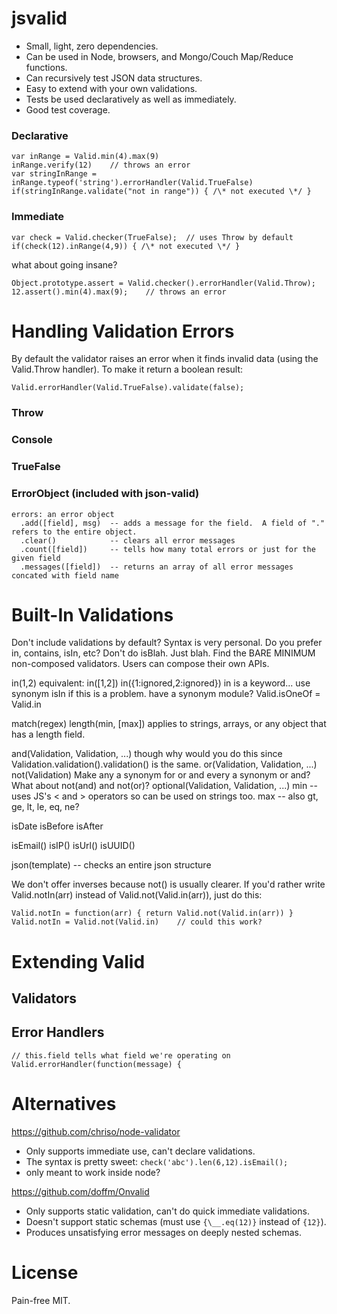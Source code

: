 # jsvalid

- Small, light, zero dependencies.
- Can be used in Node, browsers, and Mongo/Couch Map/Reduce functions.
- Can recursively test JSON data structures.
- Easy to extend with your own validations.
- Tests be used declaratively as well as immediately.
- Good test coverage.


### Declarative

    var inRange = Valid.min(4).max(9)
    inRange.verify(12)    // throws an error
    var stringInRange = inRange.typeof('string').errorHandler(Valid.TrueFalse)
    if(stringInRange.validate("not in range")) { /\* not executed \*/ }


### Immediate

    var check = Valid.checker(TrueFalse);  // uses Throw by default
    if(check(12).inRange(4,9)) { /\* not executed \*/ }

what about going insane?

    Object.prototype.assert = Valid.checker().errorHandler(Valid.Throw);
    12.assert().min(4).max(9);    // throws an error


# Handling Validation Errors

By default the validator raises an error when it finds invalid data
(using the Valid.Throw handler).  To make it return a boolean result:

    Valid.errorHandler(Valid.TrueFalse).validate(false);

### Throw

### Console

### TrueFalse

### ErrorObject   (included with json-valid)

    errors: an error object
      .add([field], msg)  -- adds a message for the field.  A field of "." refers to the entire object.
      .clear()            -- clears all error messages
      .count([field])     -- tells how many total errors or just for the given field
      .messages([field])  -- returns an array of all error messages concated with field name


# Built-In Validations

Don't include validations by default?
  Syntax is very personal.  Do you prefer in, contains, isIn, etc?
Don't do isBlah.  Just blah.
Find the BARE MINIMUM non-composed validators.  Users can compose their own APIs.


in(1,2)          equivalent: in([1,2]) in({1:ignored,2:ignored})
          in is a keyword...  use synonym isIn if this is a problem.
              have a synonym module?  Valid.isOneOf = Valid.in

match(regex)
length(min, [max])   applies to strings, arrays, or any object that has a length field.

and(Validation, Validation, ...)
  though why would you do this since Validation.validation().validation() is the same.
or(Validation, Validation, ...)
not(Validation)
  Make any a synonym for or and every a synonym or and?
  What about not(and) and not(or)?
optional(Validation, Validation, ...)
min -- uses JS's &lt; and &gt; operators so can be used on strings too.
max --
  also gt, ge, lt, le, eq, ne?


isDate
  isBefore
  isAfter

isEmail()
isIP()
isUrl()
isUUID()

json(template) -- checks an entire json structure


We don't offer inverses because not() is usually clearer.  If you'd
rather write Valid.notIn(arr) instead of Valid.not(Valid.in(arr)),
just do this:

    Valid.notIn = function(arr) { return Valid.not(Valid.in(arr)) }
    Valid.notIn = Valid.not(Valid.in)    // could this work?


# Extending Valid

## Validators
  
  

## Error Handlers

    // this.field tells what field we're operating on
    Valid.errorHandler(function(message) { 


# Alternatives

<https://github.com/chriso/node-validator>

- Only supports immediate use, can't declare validations.
- The syntax is pretty sweet: `check('abc').len(6,12).isEmail();`
- only meant to work inside node?

<https://github.com/doffm/Onvalid>

- Only supports static validation, can't do quick immediate validations.
- Doesn't support static schemas (must use `{\__.eq(12)}` instead of `{12}`).
- Produces unsatisfying error messages on deeply nested schemas.


# License

Pain-free MIT.

